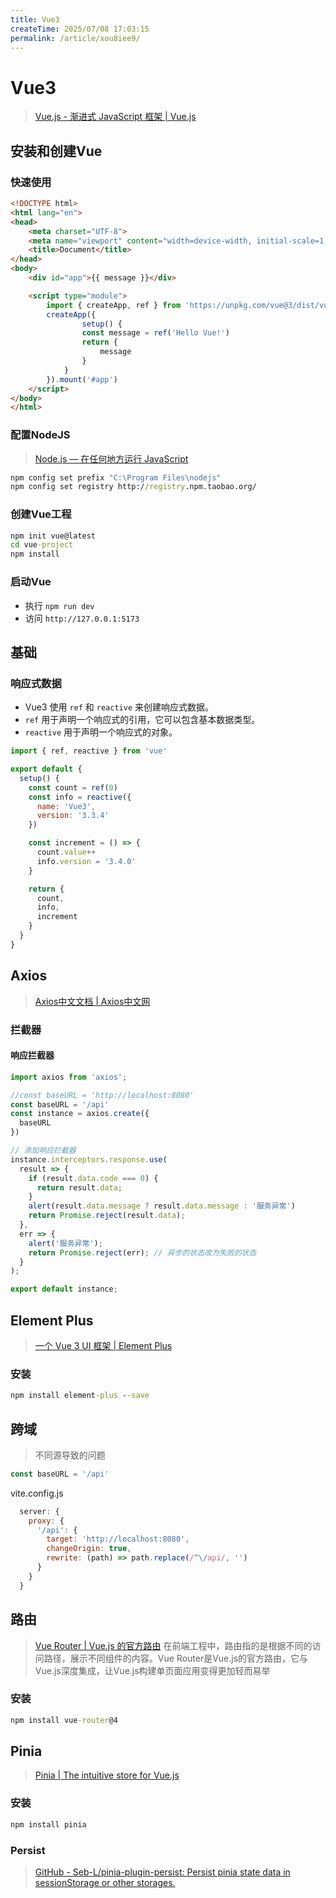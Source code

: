 ```yaml
---
title: Vue3
createTime: 2025/07/08 17:03:15
permalink: /article/xou8iee9/
---
```

# Vue3

> [Vue.js - 渐进式 JavaScript 框架 | Vue.js](https://cn.vuejs.org/)

## 安装和创建Vue

### 快速使用

```html
<!DOCTYPE html>
<html lang="en">
<head>
    <meta charset="UTF-8">
    <meta name="viewport" content="width=device-width, initial-scale=1.0">
    <title>Document</title>
</head>
<body>
    <div id="app">{{ message }}</div>

    <script type="module">
        import { createApp, ref } from 'https://unpkg.com/vue@3/dist/vue.esm-browser.js'
        createApp({
                setup() {
                const message = ref('Hello Vue!')
                return {
                    message
                }
            }
        }).mount('#app')
    </script>
</body>
</html>
```

### 配置NodeJS

> [Node.js — 在任何地方运行 JavaScript](https://nodejs.org/zh-cn)

```cmd
npm config set prefix "C:\Program Files\nodejs"
npm config set registry http://registry.npm.taobao.org/
```

### 创建Vue工程

```cmd
npm init vue@latest
cd vue-project
npm install
```

### 启动Vue

- 执行 `npm run dev`
- 访问 `http://127.0.0.1:5173`

## 基础

### 响应式数据

- Vue3 使用 `ref` 和 `reactive` 来创建响应式数据。
- `ref` 用于声明一个响应式的引用，它可以包含基本数据类型。
- `reactive` 用于声明一个响应式的对象。

```javascript
import { ref, reactive } from 'vue'

export default {
  setup() {
    const count = ref(0)
    const info = reactive({
      name: 'Vue3',
      version: '3.3.4'
    })

    const increment = () => {
      count.value++
      info.version = '3.4.0'
    }

    return {
      count,
      info,
      increment
    }
  }
}
```





## Axios

> [Axios中文文档 | Axios中文网](https://www.axios-http.cn/)

### 拦截器

#### 响应拦截器

```js
import axios from 'axios';

//const baseURL = 'http://localhost:8080'
const baseURL = '/api'
const instance = axios.create({
  baseURL
})

// 添加响应拦截器
instance.interceptors.response.use(
  result => {
    if (result.data.code === 0) {
      return result.data;
    }
    alert(result.data.message ? result.data.message : '服务异常')
    return Promise.reject(result.data);
  },
  err => {
    alert('服务异常');
    return Promise.reject(err); // 异步的状态改为失败的状态
  }
);

export default instance;
```

## Element Plus

> [一个 Vue 3 UI 框架 | Element Plus](https://element-plus.org/zh-CN/#/zh-CN)

### 安装

```cmd
npm install element-plus --save
```

## 跨域

> 不同源导致的问题

```js
const baseURL = '/api'
```

vite.config.js

```js
  server: {
    proxy: {
      '/api': {
        target: 'http://localhost:8080',
        changeOrigin: true,
        rewrite: (path) => path.replace(/^\/api/, '')
      }
    }
  }
```

## 路由

> [Vue Router | Vue.js 的官方路由](https://router.vuejs.org/zh/)
> 在前端工程中，路由指的是根据不同的访问路径，展示不同组件的内容。Vue Router是Vue.js的官方路由，它与Vue.js深度集成，让Vue.js构建单页面应用变得更加轻而易举

### 安装

```cmd
npm install vue-router@4
```

## Pinia

> [Pinia | The intuitive store for Vue.js](https://pinia.vuejs.org/zh/)

### 安装

```cmd
npm install pinia
```

### Persist

> [GitHub - Seb-L/pinia-plugin-persist: Persist pinia state data in sessionStorage or other storages.](https://github.com/Seb-L/pinia-plugin-persist)

